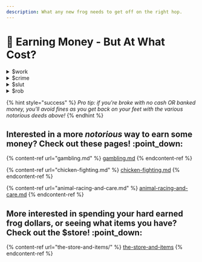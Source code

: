 ```yaml
---
description: What any new frog needs to get off on the right hop.
---
```


# 💸 Earning Money - But At What Cost?

<details>

<summary>$work</summary>

Earn money doing random working activities in Frogland. Best utilized in the #Town-Square, #The-Gardens, #Stash-House, #Under-Construction

</details>

<details>

<summary>$crime</summary>

Commit crimes to earn money, but beware of hefty fines! Best utilized in the #Town-Square, #Stash-House, #Under-Construction

</details>

<details>

<summary>$slut</summary>

Sell your body for money, but fines are common! Best utilized in the #Town-Square, #Stash-House, #Under-Construction

</details>

<details>

<summary>$rob</summary>

Take your chances pickpocketing a community member, but beware fines! Best done under the cover of darkness or hidden in the up scroll of busy channels - but beware, some are under gang protection. Blood in, blood out.

**Command Variations**

* **$rob @\[username]** - the user being robbed will receive a ping and can locate both who did it and where it happened.
* **$rob \[username]** - the user being robbed will not receive a ping - stealth mode.

__:warning: _ **Example**:_ $rob Lollihops

</details>

{% hint style="success" %}
_Pro tip: if you're broke with no cash OR banked money, you'll avoid fines as you get back on your feet with the various notorious deeds above!_
{% endhint %}

## Interested in a more _notorious_ way to earn some money? Check out these pages! :point\_down:

{% content-ref url="gambling.md" %}
[gambling.md](gambling.md)
{% endcontent-ref %}

{% content-ref url="chicken-fighting.md" %}
[chicken-fighting.md](chicken-fighting.md)
{% endcontent-ref %}

{% content-ref url="animal-racing-and-care.md" %}
[animal-racing-and-care.md](animal-racing-and-care.md)
{% endcontent-ref %}

## More interested in spending your hard earned frog dollars, or seeing what items you have? Check out the $store! :point\_down:

{% content-ref url="the-store-and-items/" %}
[the-store-and-items](the-store-and-items/)
{% endcontent-ref %}
